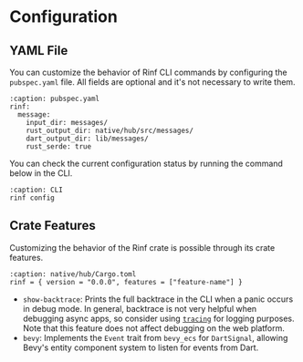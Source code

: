 # Configuration

## YAML File

You can customize the behavior of Rinf CLI commands by configuring the `pubspec.yaml` file. All fields are optional and it's not necessary to write them.

```{code-block} yaml
:caption: pubspec.yaml
rinf:
  message:
    input_dir: messages/
    rust_output_dir: native/hub/src/messages/
    dart_output_dir: lib/messages/
    rust_serde: true
```

You can check the current configuration status by running the command below in the CLI.

```{code-block} shell
:caption: CLI
rinf config
```

## Crate Features

Customizing the behavior of the Rinf crate is possible through its crate features.

```{code-block} toml
:caption: native/hub/Cargo.toml
rinf = { version = "0.0.0", features = ["feature-name"] }
```

- `show-backtrace`: Prints the full backtrace in the CLI when a panic occurs in debug mode. In general, backtrace is not very helpful when debugging async apps, so consider using [`tracing`](https://crates.io/crates/tracing) for logging purposes. Note that this feature does not affect debugging on the web platform.
- `bevy`: Implements the `Event` trait from `bevy_ecs` for `DartSignal`, allowing Bevy's entity component system to listen for events from Dart.
